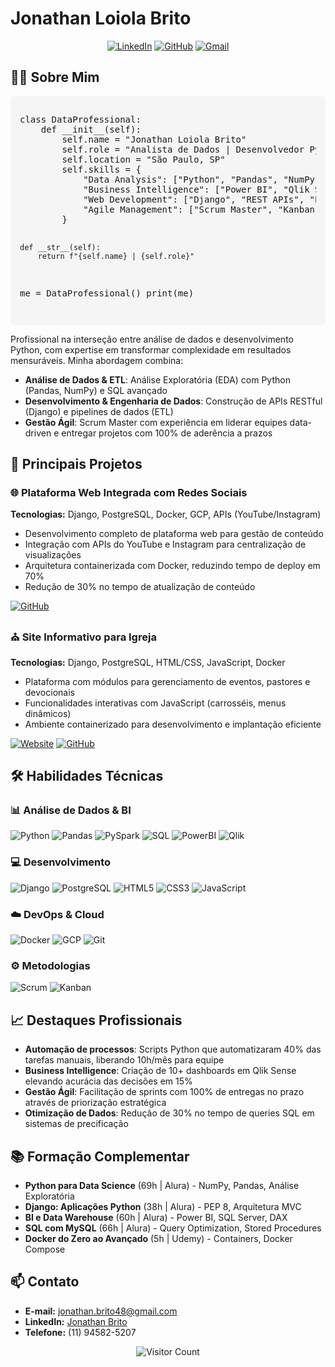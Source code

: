 # Jonathan Loiola Brito

<div align="center">
  
[![LinkedIn](https://img.shields.io/badge/LinkedIn-0077B5?style=for-the-badge&logo=linkedin&logoColor=white)](https://www.linkedin.com/in/jonathan-brito-0a3875108)
[![GitHub](https://img.shields.io/badge/GitHub-100000?style=for-the-badge&logo=github&logoColor=white)](https://github.com/jonathanbrito48)
[![Gmail](https://img.shields.io/badge/Gmail-D14836?style=for-the-badge&logo=gmail&logoColor=white)](mailto:jonathan.brito48@gmail.com)

</div>

## 👨‍💻 Sobre Mim

<div style="background:#f5f5f5;padding:15px;border-radius:5px;margin:10px 0;">
<pre>
class DataProfessional:
    def __init__(self):
        self.name = "Jonathan Loiola Brito"
        self.role = "Analista de Dados | Desenvolvedor Python | Scrum Master"
        self.location = "São Paulo, SP"
        self.skills = {
            "Data Analysis": ["Python", "Pandas", "NumPy", "PySpark", "SQL"],
            "Business Intelligence": ["Power BI", "Qlik Sense", "ETL", "Data Modeling"],
            "Web Development": ["Django", "REST APIs", "PostgreSQL", "Docker"],
            "Agile Management": ["Scrum Master", "Kanban", "Backlog Management"]
        }
        
    def __str__(self):
        return f"{self.name} | {self.role}"

me = DataProfessional()
print(me)
</pre>
</div>

Profissional na interseção entre análise de dados e desenvolvimento Python, com expertise em transformar complexidade em resultados mensuráveis. Minha abordagem combina:

- **Análise de Dados & ETL**: Análise Exploratória (EDA) com Python (Pandas, NumPy) e SQL avançado
- **Desenvolvimento & Engenharia de Dados**: Construção de APIs RESTful (Django) e pipelines de dados (ETL)
- **Gestão Ágil**: Scrum Master com experiência em liderar equipes data-driven e entregar projetos com 100% de aderência a prazos

## 🚀 Principais Projetos

### 🌐 Plataforma Web Integrada com Redes Sociais
**Tecnologias:** Django, PostgreSQL, Docker, GCP, APIs (YouTube/Instagram)

- Desenvolvimento completo de plataforma web para gestão de conteúdo
- Integração com APIs do YouTube e Instagram para centralização de visualizações
- Arquitetura containerizada com Docker, reduzindo tempo de deploy em 70%
- Redução de 30% no tempo de atualização de conteúdo

[![GitHub](https://img.shields.io/badge/Repositório-GitHub-blue)](https://github.com/jonathanbrito48/site_obpc)

### ⛪ Site Informativo para Igreja
**Tecnologias:** Django, PostgreSQL, HTML/CSS, JavaScript, Docker

- Plataforma com módulos para gerenciamento de eventos, pastores e devocionais
- Funcionalidades interativas com JavaScript (carrosséis, menus dinâmicos)
- Ambiente containerizado para desenvolvimento e implantação eficiente

[![Website](https://img.shields.io/badge/Acesse-Site-green)](http://34.121.153.167/)
[![GitHub](https://img.shields.io/badge/Repositório-GitHub-blue)](https://github.com/jonathanbrito48/site_obpc)

## 🛠 Habilidades Técnicas

### 📊 Análise de Dados & BI
![Python](https://img.shields.io/badge/Python-3776AB?style=flat&logo=python&logoColor=white)
![Pandas](https://img.shields.io/badge/Pandas-150458?style=flat&logo=pandas&logoColor=white)
![PySpark](https://img.shields.io/badge/PySpark-E25A1C?style=flat&logo=apachespark&logoColor=white)
![SQL](https://img.shields.io/badge/SQL-4479A1?style=flat&logo=postgresql&logoColor=white)
![PowerBI](https://img.shields.io/badge/Power_BI-F2C811?style=flat&logo=powerbi&logoColor=black)
![Qlik](https://img.shields.io/badge/Qlik_Sense-009848?style=flat&logo=qlik&logoColor=white)

### 💻 Desenvolvimento
![Django](https://img.shields.io/badge/Django-092E20?style=flat&logo=django&logoColor=white)
![PostgreSQL](https://img.shields.io/badge/PostgreSQL-4169E1?style=flat&logo=postgresql&logoColor=white)
![HTML5](https://img.shields.io/badge/HTML5-E34F26?style=flat&logo=html5&logoColor=white)
![CSS3](https://img.shields.io/badge/CSS3-1572B6?style=flat&logo=css3&logoColor=white)
![JavaScript](https://img.shields.io/badge/JavaScript-F7DF1E?style=flat&logo=javascript&logoColor=black)

### ☁️ DevOps & Cloud
![Docker](https://img.shields.io/badge/Docker-2496ED?style=flat&logo=docker&logoColor=white)
![GCP](https://img.shields.io/badge/Google_Cloud-4285F4?style=flat&logo=googlecloud&logoColor=white)
![Git](https://img.shields.io/badge/Git-F05032?style=flat&logo=git&logoColor=white)

### ⚙️ Metodologias
![Scrum](https://img.shields.io/badge/Scrum-6DB33F?style=flat&logo=scrumalliance&logoColor=white)
![Kanban](https://img.shields.io/badge/Kanban-2584FF?style=flat&logo=kanban&logoColor=white)

## 📈 Destaques Profissionais

- **Automação de processos**: Scripts Python que automatizaram 40% das tarefas manuais, liberando 10h/mês para equipe
- **Business Intelligence**: Criação de 10+ dashboards em Qlik Sense elevando acurácia das decisões em 15%
- **Gestão Ágil**: Facilitação de sprints com 100% de entregas no prazo através de priorização estratégica
- **Otimização de Dados**: Redução de 30% no tempo de queries SQL em sistemas de precificação

## 📚 Formação Complementar

- **Python para Data Science** (69h | Alura) - NumPy, Pandas, Análise Exploratória
- **Django: Aplicações Python** (38h | Alura) - PEP 8, Arquitetura MVC
- **BI e Data Warehouse** (60h | Alura) - Power BI, SQL Server, DAX
- **SQL com MySQL** (66h | Alura) - Query Optimization, Stored Procedures
- **Docker do Zero ao Avançado** (5h | Udemy) - Containers, Docker Compose

## 📫 Contato

- **E-mail:** [jonathan.brito48@gmail.com](mailto:jonathan.brito48@gmail.com)
- **LinkedIn:** [Jonathan Brito](https://www.linkedin.com/in/jonathan-brito-0a3875108)
- **Telefone:** (11) 94582-5207

<div align="center">
  
![Visitor Count](https://komarev.com/ghpvc/?username=jonathanbrito48&color=blue&style=flat)

</div>
